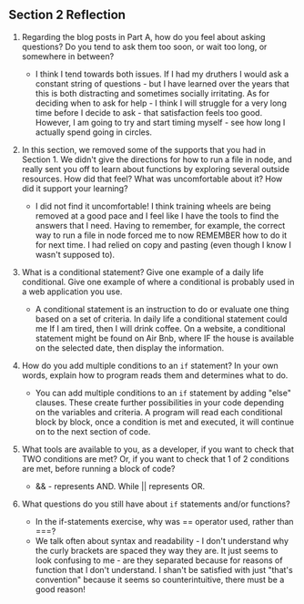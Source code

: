 ## Section 2 Reflection

1. Regarding the blog posts in Part A, how do you feel about asking questions? Do you tend to ask them too soon, or wait too long, or somewhere in between?
   - I think I tend towards both issues. If I had my druthers I would ask a constant string of questions - but I have learned over the years that this is both distracting and sometimes socially irritating. As for deciding when to ask for help - I think I will struggle for a very long time before I decide to ask - that satisfaction feels too good. However, I am going to try and start timing myself - see how long I actually spend going in circles.

1. In this section, we removed some of the supports that you had in Section 1. We didn't give the directions for how to run a file in node, and really sent you off to learn about functions by exploring several outside resources. How did that feel? What was uncomfortable about it? How did it support your learning?
   - I did not find it uncomfortable! I think training wheels are being removed at
   a good pace and I feel like I have the tools to find the answers that I need.
   Having to remember, for example, the correct way to run a file in node forced me to now
   REMEMBER how to do it for next time. I had relied on copy and pasting (even though I know I wasn't supposed to).

1. What is a conditional statement? Give one example of a daily life conditional. Give one example of where a conditional is probably used in a web application you use.
   - A conditional statement is an instruction to do or evaluate one thing based
   on a set of criteria. In daily life a conditional statement could me
   If I am tired, then I will drink coffee. On a website, a conditional statement might be found on Air Bnb, where IF the house is available on the selected date, then display the information.

1. How do you add multiple conditions to an `if` statement? In your own words, explain how to program reads them and determines what to do.
   - You can add multiple conditions to an `if` statement by adding "else" clauses. These create further possibilities in your code depending on the variables and criteria. A program will read each conditional block by block, once a condition is met and executed, it will continue on to the next section of code.

1. What tools are available to you, as a developer, if you want to check that TWO conditions are met? Or, if you want to check that 1 of 2 conditions are met, before running a block of code?
   - && - represents AND. While || represents OR.

1. What questions do you still have about `if` statements and/or functions?
   - In the if-statements exercise, why was == operator used, rather than ===?
   - We talk often about syntax and readability - I don't understand why the curly brackets are spaced they way they are. It just seems to look confusing to me - are they separated because for reasons of function that I don't understand. I shan't be satisfied with just "that's convention" because it seems so counterintuitive, there must be a good reason!
